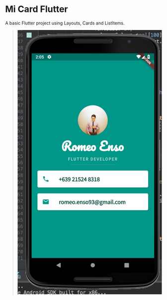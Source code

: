 # Mi Card Flutter

A basic Flutter project using Layouts, Cards and ListItems.

> ![Alt text](app.png)